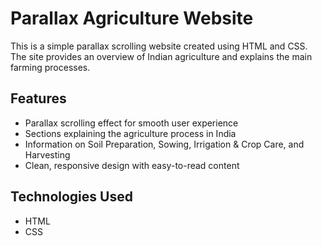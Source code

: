 # Parallax Agriculture Website

This is a simple parallax scrolling website created using HTML and CSS.  
The site provides an overview of Indian agriculture and explains the main farming processes.

## Features

- Parallax scrolling effect for smooth user experience  
- Sections explaining the agriculture process in India  
- Information on Soil Preparation, Sowing, Irrigation & Crop Care, and Harvesting  
- Clean, responsive design with easy-to-read content

## Technologies Used

- HTML  
- CSS  

